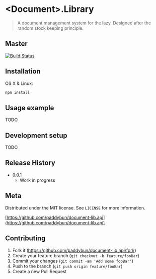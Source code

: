# \<Document\>.Library

  > A document management system for the lazy. Designed after the random stock keeping principle.

## Master

[![Build Status](https://semaphoreci.com/api/v1/paddybun/document-lib-api/branches/master/shields_badge.svg)](https://semaphoreci.com/paddybun/document-lib-api)

## Installation

OS X & Linux:

```sh
npm install
```

## Usage example

TODO

## Development setup

TODO

## Release History

* 0.0.1
  * Work in progress

## Meta

Distributed under the MIT license. See ``LICENSE`` for more information.

[https://github.com/paddybun/document-lib.api](https://github.com/paddybun/document-lib.api)

## Contributing

1. Fork it (<https://github.com/paddybun/document-lib.api/fork>)
2. Create your feature branch (`git checkout -b feature/fooBar`)
3. Commit your changes (`git commit -am 'Add some fooBar'`)
4. Push to the branch (`git push origin feature/fooBar`)
5. Create a new Pull Request

<!-- Markdown link & img dfn's -->
[npm-image]: https://img.shields.io/npm/v/datadog-metrics.svg?style=flat-square
[npm-url]: https://npmjs.org/package/datadog-metrics
[npm-downloads]: https://img.shields.io/npm/dm/datadog-metrics.svg?style=flat-square
[travis-image]: https://img.shields.io/travis/dbader/node-datadog-metrics/master.svg?style=flat-square
[travis-url]: https://travis-ci.org/dbader/node-datadog-metrics
[wiki]: https://github.com/yourname/yourproject/wiki
